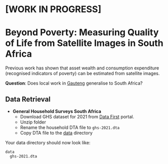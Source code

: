 # [WORK IN PROGRESS]
# Beyond Poverty: Measuring Quality of Life from Satellite Images in South Africa
Previous work has shown that asset wealth and consumption expenditure (recognised indicators of poverty) can be estimated from satellite images.

**Question**: Does local work in [Gauteng](../02-gauteng) generalise to South Africa?

## Data Retrieval
- **General Household Surveys South Africa**
  - Download GHS dataset for 2021 from [Data First](https://www.datafirst.uct.ac.za/dataportal/index.php/catalog/905) portal.
  - Unzip folder
  - Rename the household DTA file to `ghs-2021.dta`
  - Copy DTA file to the [data](data) directory

Your data directory should now look like:
```
data
  ghs-2021.dta
```


[//]: # (TODO: Add years for dataset)